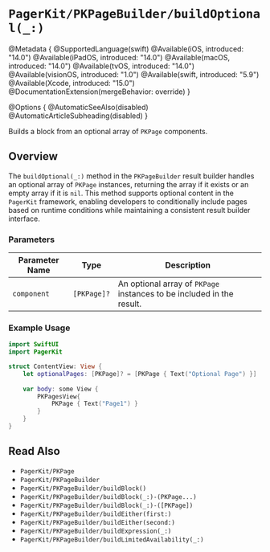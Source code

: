 # ``PagerKit/PKPageBuilder/buildOptional(_:)``

@Metadata {
    @SupportedLanguage(swift)
    @Available(iOS, introduced: "14.0")
    @Available(iPadOS, introduced: "14.0")
    @Available(macOS, introduced: "14.0")
    @Available(tvOS, introduced: "14.0")
    @Available(visionOS, introduced: "1.0")
    @Available(swift, introduced: "5.9")
    @Available(Xcode, introduced: "15.0")
    @DocumentationExtension(mergeBehavior: override)
}

@Options {
    @AutomaticSeeAlso(disabled)
    @AutomaticArticleSubheading(disabled)
}

Builds a block from an optional array of ``PKPage`` components.

## Overview

The `buildOptional(_:)` method in the ``PKPageBuilder`` result builder handles an optional array of ``PKPage`` instances, returning the array if it exists or an empty array if it is `nil`. This method supports optional content in the `PagerKit` framework, enabling developers to conditionally include pages based on runtime conditions while maintaining a consistent result builder interface.

### Parameters
| Parameter Name | Type | Description |
|----------------|------|-------------|
| `component` | `[PKPage]?` | An optional array of ``PKPage`` instances to be included in the result. |

### Example Usage
```swift
import SwiftUI
import PagerKit

struct ContentView: View {
    let optionalPages: [PKPage]? = [PKPage { Text("Optional Page") }]
    
    var body: some View {
        PKPagesView{
            PKPage { Text("Page1") }
        }
    }
}
```

## Read Also
- ``PagerKit/PKPage``
- ``PagerKit/PKPageBuilder``
- ``PagerKit/PKPageBuilder/buildBlock()``
- ``PagerKit/PKPageBuilder/buildBlock(_:)-(PKPage...)``
- ``PagerKit/PKPageBuilder/buildBlock(_:)-([PKPage])``
- ``PagerKit/PKPageBuilder/buildEither(first:)``
- ``PagerKit/PKPageBuilder/buildEither(second:)``
- ``PagerKit/PKPageBuilder/buildExpression(_:)``
- ``PagerKit/PKPageBuilder/buildLimitedAvailability(_:)``
